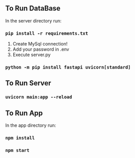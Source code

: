 ## To Run DataBase

In the server directory run:
### `pip install -r requirements.txt`

1. Create MySql connection!
2. Add your password in .env
3. Execute server.py

### `python -m pip install fastapi uvicorn[standard]`

## To Run Server

### `uvicorn main:app --reload`

## To Run App

In the app directory run:

### `npm install`
### `npm start`